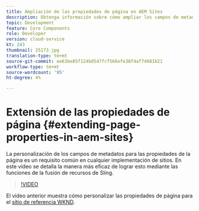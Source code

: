 ```yaml
---
title: Ampliación de las propiedades de página en AEM Sites
description: Obtenga información sobre cómo ampliar los campos de metadatos de Propiedades de página en Adobe Experience Manager Sites. En este vídeo se detalla la manera más eficaz de lograr esto mediante las funciones de la fusión de recursos de Sling.
topic: Development
feature: Core Components
role: Developer
version: cloud-service
kt: 243
thumbnail: 25173.jpg
translation-type: tm+mt
source-git-commit: ee63be85f124bd547fcf566efe38f4af74681b21
workflow-type: tm+mt
source-wordcount: '95'
ht-degree: 4%

---
```



# Extensión de las propiedades de página {#extending-page-properties-in-aem-sites}

La personalización de los campos de metadatos para las propiedades de la página es un requisito común en cualquier implementación de sitios. En este vídeo se detalla la manera más eficaz de lograr esto mediante las funciones de la fusión de recursos de Sling.

>[!VIDEO](https://video.tv.adobe.com/v/25173?quality=9&learn=on)

El vídeo anterior muestra cómo personalizar las propiedades de página para el [sitio de referencia WKND](https://github.com/adobe/aem-guides-wknd).
